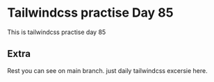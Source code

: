 # Tailwindcss practise Day 85

This is tailwindcss practise day 85

## Extra

Rest you can see on main branch. just daily tailwindcss excersie here.
